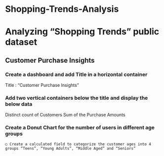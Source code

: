 # Shopping-Trends-Analysis

# Analyzing “Shopping Trends” public dataset


## Customer Purchase Insights

### Create a dashboard and add Title in a horizontal container
  Title : “Customer Purchase Insights” 

### Add two vertical containers below the title and display the below data
  Distinct count of Customers
  Sum of the Purchase Amounts

### Create a Donut Chart for the number of users in different age groups

    ○ Create a calculated field to categorize the customer ages into 4 groups “Teens”, “Young Adults”, “Middle Aged” and “Seniors”
